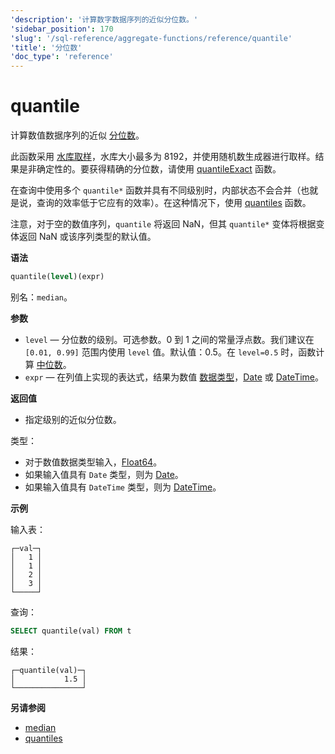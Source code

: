 ```yaml
---
'description': '计算数字数据序列的近似分位数。'
'sidebar_position': 170
'slug': '/sql-reference/aggregate-functions/reference/quantile'
'title': '分位数'
'doc_type': 'reference'
---
```



# quantile

计算数值数据序列的近似 [分位数](https://en.wikipedia.org/wiki/Quantile)。

此函数采用 [水库取样](https://en.wikipedia.org/wiki/Reservoir_sampling)，水库大小最多为 8192，并使用随机数生成器进行取样。结果是非确定性的。要获得精确的分位数，请使用 [quantileExact](/sql-reference/aggregate-functions/reference/quantileexact#quantileexact) 函数。

在查询中使用多个 `quantile*` 函数并具有不同级别时，内部状态不会合并（也就是说，查询的效率低于它应有的效率）。在这种情况下，使用 [quantiles](../../../sql-reference/aggregate-functions/reference/quantiles.md#quantiles) 函数。

注意，对于空的数值序列，`quantile` 将返回 NaN，但其 `quantile*` 变体将根据变体返回 NaN 或该序列类型的默认值。

**语法**

```sql
quantile(level)(expr)
```

别名：`median`。

**参数**

- `level` — 分位数的级别。可选参数。0 到 1 之间的常量浮点数。我们建议在 `[0.01, 0.99]` 范围内使用 `level` 值。默认值：0.5。在 `level=0.5` 时，函数计算 [中位数](https://en.wikipedia.org/wiki/Median)。
- `expr` — 在列值上实现的表达式，结果为数值 [数据类型](/sql-reference/data-types)，[Date](/sql-reference/data-types/date) 或 [DateTime](/sql-reference/data-types/datetime)。

**返回值**

- 指定级别的近似分位数。

类型：

- 对于数值数据类型输入，[Float64](/sql-reference/data-types/float)。
- 如果输入值具有 `Date` 类型，则为 [Date](/sql-reference/data-types/date)。
- 如果输入值具有 `DateTime` 类型，则为 [DateTime](/sql-reference/data-types/datetime)。

**示例**

输入表：

```text
┌─val─┐
│   1 │
│   1 │
│   2 │
│   3 │
└─────┘
```

查询：

```sql
SELECT quantile(val) FROM t
```

结果：

```text
┌─quantile(val)─┐
│           1.5 │
└───────────────┘
```

**另请参阅**

- [median](/sql-reference/aggregate-functions/reference/median)
- [quantiles](/sql-reference/aggregate-functions/reference/quantiles#quantiles)
